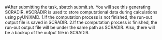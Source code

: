 #After submitting the task, sbatch submit.sh. You will see this generating SCRADIR.
#SCRADIR is used to store computational data during calculations using pyUNIXMD. 
1.If the computation process is not finished, the run-out output file is saved in SCRADIR.
2.If the computation process is finished, the run-out output file will be under the same path as SCRADIR. Also, there will be a backup of the output file in SCRADIR.
